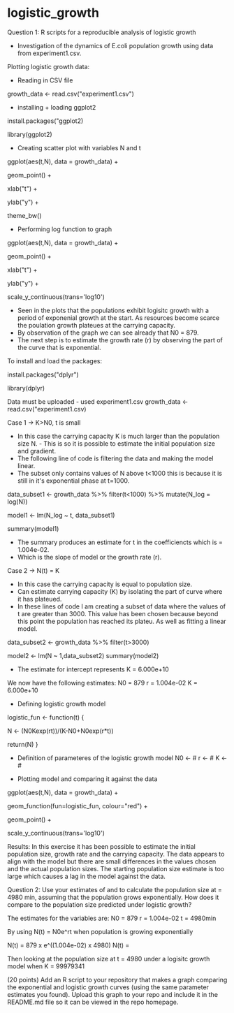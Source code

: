 # logistic_growth
Question 1: R scripts for a reproducible analysis of logistic growth
- Investigation of the dynamics of E.coli population growth using data from experiment1.csv.

Plotting logistic growth data:

- Reading in CSV file

growth_data <- read.csv("experiment1.csv")

- installing + loading ggplot2

install.packages("ggplot2)

library(ggplot2)

- Creating scatter plot with variables N and t

ggplot(aes(t,N), data = growth_data) +

geom_point() +

xlab("t") +

ylab("y") +

theme_bw()

- Performing log function to graph

ggplot(aes(t,N), data = growth_data) +

geom_point() +

xlab("t") +

ylab("y") +

scale_y_continuous(trans='log10')  

- Seen in the plots that the populations exhibit logisitc growth with a period of exponenial growth at the start. As resources become scarce the poulation growth plateues at the carrying capacity.
- By observation of the graph we can see already that N0 = 879.
- The next step is to estimate the growth rate (r) by observing the part of the curve that is exponential.

To install and load the packages:

install.packages("dplyr")

library(dplyr)

Data must be uploaded - used experiment1.csv
growth_data <- read.csv("experiment1.csv)

Case 1 -> K>N0, t is small
- In this case the carrying capacity K is much larger than the population size N. - This is so it is possible to estimate the initial population size and gradient.
- The following line of code is filtering the data and making the model linear.
- The subset only contains values of N above t<1000 this is because it is still in it's exponential phase at t=1000.

data_subset1 <- growth_data %>% filter(t<1000) %>% mutate(N_log = log(N))

model1 <- lm(N_log ~ t, data_subset1)

summary(model1)

- The summary produces an estimate for t in the coefficiencts which is
  = 1.004e-02.
- Which is the slope of model or the growth rate (r).

Case 2 -> N(t) = K
- In this case the carrying capacity is equal to population size.
-  Can estimate carrying capacity (K) by isolating the part of curve where it has plateued.
- In these lines of code I am creating a subset of data where the values of t are greater than 3000. This value has been chosen because beyond this point the population has reached its plateu. As well as fitting a linear model.
  
data_subset2 <- growth_data %>% filter(t>3000)

model2 <- lm(N ~ 1,data_subset2) summary(model2)

- The estimate for intercept represents K = 6.000e+10

We now have the following estimates:
N0 = 879
r = 1.004e-02
K = 6.000e+10

- Defining logistic growth model

logistic_fun <- function(t) {

N <- (N0Kexp(rt))/(K-N0+N0exp(r*t))

return(N)
}

- Definition of parameteres of the logistic growth model
N0 <-  #
r <-  #
K <-  #

- Plotting model and comparing it against the data 

ggplot(aes(t,N), data = growth_data) +

geom_function(fun=logistic_fun, colour="red") +

geom_point() +

scale_y_continuous(trans='log10')

Results:
In this exercise it has been possible to estimate the initial population size, growth rate and the carrying capacity. The data appears to align with the model but there are small differences in the values chosen and the actual population sizes. The starting population size estimate is too large which causes a lag in the model against the data.


Question 2: Use your estimates of  and  to calculate the population size at  = 4980 min, assuming that the population grows exponentially. How does it compare to the population size predicted under logistic growth?

The estimates for the variables are:
N0 = 879
r = 1.004e-02
t = 4980min

By using N(t) = N0e^rt when population is growing exponentially 

N(t) = 879 x e^((1.004e-02) x 4980)
N(t) = 

Then looking at the population size at t = 4980 under a logisitc growth model when K = 99979341


(20 points) Add an R script to your repository that makes a graph comparing the exponential and logistic growth curves (using the same parameter estimates you found). Upload this graph to your repo and include it in the README.md file so it can be viewed in the repo homepage.
